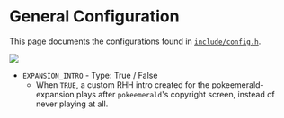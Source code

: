 # General Configuration

This page documents the configurations found in [`include/config.h`](https://github.com/rh-hideout/pokeemerald-expansion/blob/upcoming/include/config.h).

![](https://archives.bulbagarden.net/media/upload/f/f9/Fire_Blast_III.png)
- `EXPANSION_INTRO` - Type: True / False
    - When `TRUE`, a custom RHH intro created for the pokeemerald-expansion plays after `pokeemerald`'s copyright screen, instead of never playing at all.

